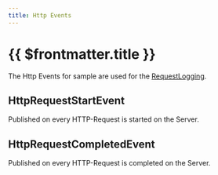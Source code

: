 ```yaml
---
title: Http Events
---
```

# {{ $frontmatter.title }}
The Http Events for sample are used for the [RequestLogging](../development/eventlistener-request-logging.md).

## HttpRequestStartEvent
Published on every HTTP-Request is started on the Server.

## HttpRequestCompletedEvent
Published on every HTTP-Request is completed on the Server.